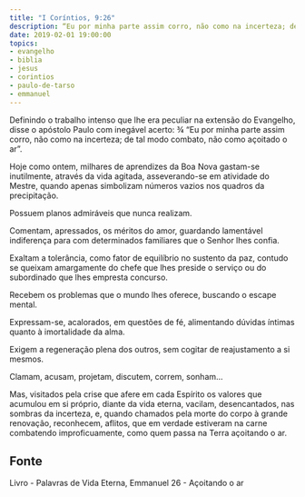 ```yaml
---
title: "I Coríntios, 9:26"
description: “Eu por minha parte assim corro, não como na incerteza; de tal modo combato, não como açoitado o ar.” - Paulo.
date: 2019-02-01 19:00:00
topics: 
- evangelho
- biblia
- jesus
- corintios
- paulo-de-tarso
- emmanuel
---
```


Definindo o trabalho intenso que lhe era peculiar na extensão do Evangelho, disse o
apóstolo Paulo com inegável acerto: ¾ “Eu por minha parte assim corro, não como na
incerteza; de tal modo combato, não como açoitado o ar”.

Hoje como ontem, milhares de aprendizes da Boa Nova gastam-se inutilmente,
através da vida agitada, asseverando-se em atividade do Mestre, quando apenas
simbolizam números vazios nos quadros da precipitação.

Possuem planos admiráveis que nunca realizam.

Comentam, apressados, os méritos do amor, guardando lamentável indiferença para
com determinados familiares que o Senhor lhes confia.

Exaltam a tolerância, como fator de equilíbrio no sustento da paz, contudo se
queixam amargamente do chefe que lhes preside o serviço ou do subordinado que lhes
empresta concurso.

Recebem os problemas que o mundo lhes oferece, buscando o escape mental.

Expressam-se, acalorados, em questões de fé, alimentando dúvidas íntimas quanto
à imortalidade da alma.

Exigem a regeneração plena dos outros, sem cogitar de reajustamento a si mesmos.

Clamam, acusam, projetam, discutem, correm, sonham...

Mas, visitados pela crise que afere em cada Espírito os valores que acumulou em si
próprio, diante da vida eterna, vacilam, desencantados, nas sombras da incerteza, e,
quando chamados pela morte do corpo à grande renovação, reconhecem, aflitos, que em
verdade estiveram na carne combatendo improficuamente, como quem passa na Terra
açoitando o ar.



## Fonte
Livro - Palavras de Vida Eterna, Emmanuel
26 - Açoitando o ar
